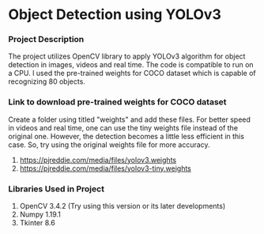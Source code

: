 # Object Detection using YOLOv3

### Project Description
The project utilizes OpenCV library to apply YOLOv3 algorithm for object detection in images, videos and real time. The code is compatible to run on a CPU. I used the pre-trained weights for COCO dataset which is capable of recognizing 80 objects.

### Link to download pre-trained weights for COCO dataset
Create a folder using titled "weights" and add these files. For better speed in videos and real time, one can use the tiny weights file instead of the original one. However, the detection becomes a little less efficient in this case. So, try using the original weights file for more accuracy.
1. https://pjreddie.com/media/files/yolov3.weights
2. https://pjreddie.com/media/files/yolov3-tiny.weights

### Libraries Used in Project
1. OpenCV 3.4.2 (Try using this version or its later developments)
2. Numpy 1.19.1
3. Tkinter 8.6
